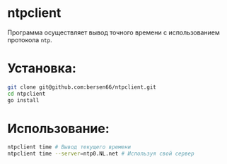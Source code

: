 # ntpclient

Программа осуществляет вывод точного времени с использованием протокола ```ntp```.

# Установка:

```bash
git clone git@github.com:bersen66/ntpclient.git
cd ntpclient
go install
```

# Использование:

```bash
ntpclient time # Вывод текущего времени
ntpclient time --server=ntp0.NL.net # Используя свой сервер
```
